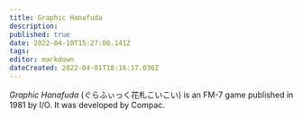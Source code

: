 ```yaml
---
title: Graphic Hanafuda
description: 
published: true
date: 2022-04-10T15:27:08.141Z
tags: 
editor: markdown
dateCreated: 2022-04-01T18:16:17.036Z
---
```


_Graphic Hanafuda_ (<span lang='ja'>ぐらふぃっく花札こいこい</span>) is an FM-7 game published in 1981 by I/O.
It was developed by Compac.
